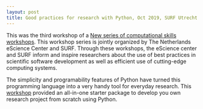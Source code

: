 ```yaml
---
layout: post
title: Good practices for research with Python, Oct 2019, SURF Utrecht
---
```

This was the third workshop of a [New series of computational skills workshops](https://www.surf.nl/en/news/new-series-of-computational-skills-workshops). This workshop series is jointly organized by The Netherlands eScience Center and SURF. Through these workshops, the eScience center and SURF inform and inspire researchers about the use of best practices in scientific software development as well as efficient use of cutting-edge computing systems.

The simplicity and programability features of Python have turned this programming language into a very handy tool for everyday research. This [workshop](https://sara-nl.github.io/2019-10-01-GoodPracticesPython/) provided an all-in-one starter package to develop you own research project from scratch using Python.
